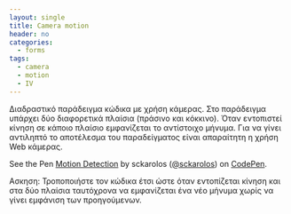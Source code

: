 ```yaml
---
layout: single
title: Camera motion
header: no
categories:
  - forms
tags:
  - camera
  - motion
  - IV
---
```


Διαδραστικό παράδειγμα κώδικα με χρήση κάμερας. Στο παράδειγμα υπάρχει δύο διαφορετικά πλαίσια (πράσινο και κόκκινο). Όταν εντοπιστεί κίνηση σε κάποιο πλαίσιο εμφανίζεται το αντίστοιχο μήνυμα. Για να γίνει αντιληπτό το αποτέλεσμα του παραδείγματος είναι απαραίτητη η χρήση Web κάμερας.

<p data-height="350" data-theme-id="17517" data-slug-hash="yYLKBj" data-default-tab="result" data-user="sckarolos" class='codepen'>See the Pen <a href='https://codepen.io/sckarolos/pen/yYLKBj/'>Motion Detection</a> by sckarolos (<a href='https://codepen.io/sckarolos'>@sckarolos</a>) on <a href='https://codepen.io'>CodePen</a>.</p>
<script async src="//assets.codepen.io/assets/embed/ei.js"></script>

Ασκηση: Τροποποιήστε τον κώδικα έτσι ώστε όταν εντοπίζεται κίνηση και στα δύο πλαίσια ταυτόχρονα να εμφανίζεται ένα νέο μήνυμα χωρίς να γίνει εμφάνιση των προηγούμενων.
